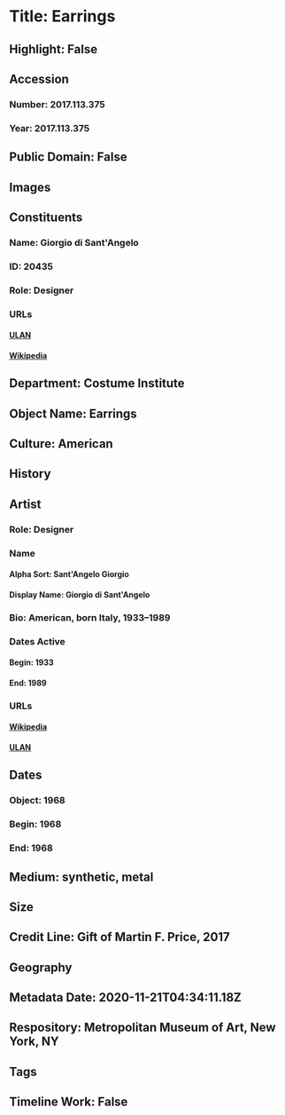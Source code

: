 # Title: Earrings
## Highlight: False
## Accession
### Number: 2017.113.375
### Year: 2017.113.375
## Public Domain: False
## Images
## Constituents
### Name: Giorgio di Sant&#39;Angelo
### ID: 20435
### Role: Designer
### URLs
#### [ULAN](http://vocab.getty.edu/page/ulan/500335105)
#### [Wikipedia](https://www.wikidata.org/wiki/Q5563512)
## Department: Costume Institute
## Object Name: Earrings
## Culture: American
## History
## Artist
### Role: Designer
### Name
#### Alpha Sort: Sant'Angelo Giorgio
#### Display Name: Giorgio di Sant'Angelo
### Bio: American, born Italy, 1933–1989
### Dates Active
#### Begin: 1933
#### End: 1989
### URLs
#### [Wikipedia](https://www.wikidata.org/wiki/Q5563512)
#### [ULAN](http://vocab.getty.edu/page/ulan/500335105)
## Dates
### Object: 1968
### Begin: 1968
### End: 1968
## Medium: synthetic, metal
## Size
## Credit Line: Gift of Martin F. Price, 2017
## Geography
## Metadata Date: 2020-11-21T04:34:11.18Z
## Respository: Metropolitan Museum of Art, New York, NY
## Tags
## Timeline Work: False